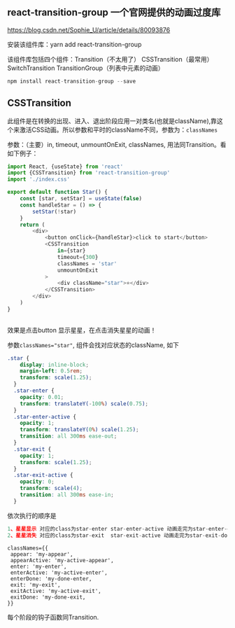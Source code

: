 

## react-transition-group 一个官网提供的动画过度库

https://blog.csdn.net/Sophie_U/article/details/80093876

安装该组件库：yarn add react-transition-group

该组件库包括四个组件：Transition（不太用了） CSSTransition（最常用） SwitchTransition TransitionGroup（列表中元素的动画）

```javascript
npm install react-transition-group --save
```

## CSSTransition

此组件是在转换的出现、进入、退出阶段应用一对类名(也就是className),靠这个来激活CSS动画。所以参数和平时的className不同，参数为：`classNames`

参数：（主要）in, timeout, unmountOnExit, classNames, 用法同Transition。看如下例子：

```javascript
import React, {useState} from 'react'
import {CSSTransition} from 'react-transition-group'
import './index.css'

export default function Star() {
    const [star, setStar] = useState(false)
    const handleStar = () => {
        setStar(!star)
    }
    return (
        <div>
            <button onClick={handleStar}>click to start</button>
            <CSSTransition
                in={star}
                timeout={300}
                classNames = 'star'
                unmountOnExit
            >
                <div className="star">⭐</div>
            </CSSTransition>
        </div>
    )
}
 
```

效果是点击button 显示星星，在点击消失星星的动画！

参数`classNames="star"`, 组件会找对应状态的className, 如下

```scss
.star {
    display: inline-block;
    margin-left: 0.5rem;
    transform: scale(1.25);
  }
  .star-enter {
    opacity: 0.01;
    transform: translateY(-100%) scale(0.75);
  }
  .star-enter-active {
    opacity: 1;
    transform: translateY(0%) scale(1.25);
    transition: all 300ms ease-out;
  }
  .star-exit {
    opacity: 1;
    transform: scale(1.25);
  }
  .star-exit-active {
    opacity: 0;
    transform: scale(4);
    transition: all 300ms ease-in;
  }
```

依次执行的顺序是

```javascript
1、星星显示 对应的class为star-enter star-enter-active 动画走完为star-enter-done
2、星星消失 对应的class为star-exit  star-exit-active 动画走完为star-exit-done
```

```
classNames={{
 appear: 'my-appear',
 appearActive: 'my-active-appear',
 enter: 'my-enter',
 enterActive: 'my-active-enter',
 enterDone: 'my-done-enter,
 exit: 'my-exit',
 exitActive: 'my-active-exit',
 exitDone: 'my-done-exit,
}}
```

每个阶段的钩子函数同Transition.